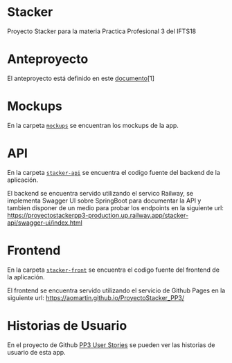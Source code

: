 # Stacker

Proyecto Stacker para la materia Practica Profesional 3 del IFTS18

# Anteproyecto

El anteproyecto está definido en este [documento](https://docs.google.com/document/d/1b0j2o0Thx4X09oNZilwtXgRjAdbZ5pH0VFqm0-Ilzt8/edit)[1]

# Mockups

En la carpeta [`mockups`](/mockups/) se encuentran los mockups de la app.


# API

En la carpeta [`stacker-api`](/stacker-api/) se encuentra el codigo fuente del backend de la aplicación.

El backend se encuentra servido utilizando el servico Railway, se implementa Swagger UI sobre SpringBoot
para documentar la API y tambien disponer de un medio para probar los endpoints en la siguiente url:
https://proyectostackerpp3-production.up.railway.app/stacker-api/swagger-ui/index.html

# Frontend

En la carpeta [`stacker-front`](/stacker-front/) se encuentra el codigo fuente del frontend de la aplicación.

El frontend se encuentra servido utilizando el servicio de Github Pages en la siguiente url:
https://aomartin.github.io/ProyectoStacker_PP3/

# Historias de Usuario

En el proyecto de Github [PP3 User Stories](https://github.com/users/AoMartin/projects/1/views/1)
se pueden ver las historias de usuario de esta app.


